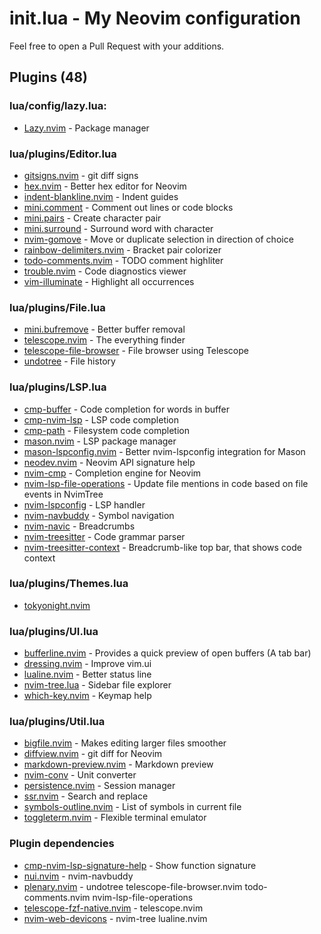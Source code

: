 # init.lua - My Neovim configuration
Feel free to open a Pull Request with your additions.

## Plugins (48)
### lua/config/lazy.lua: 
- [Lazy.nvim](https://github.com/folke/lazy.nvim) - Package manager
### lua/plugins/Editor.lua
- [gitsigns.nvim](https://github.com/lewis6991/gitsigns.nvim) - git diff signs
- [hex.nvim](https://github.com/RaafatTurki/hex.nvim) - Better hex editor for Neovim
- [indent-blankline.nvim](https://github.com/lukas-reineke/indent-blankline.nvim) - Indent guides
- [mini.comment](https://github.com/echasnovski/mini.comment) - Comment out lines or code blocks
- [mini.pairs](https://github.com/echasnovski/mini.pairs) - Create character pair
- [mini.surround](https://github.com/echasnovski/mini.surround) - Surround word with character
- [nvim-gomove](https://github.com/booperlv/nvim-gomove) - Move or duplicate selection in direction of choice
- [rainbow-delimiters.nvim](https://github.com/HiPhish/rainbow-delimiters.nvim) - Bracket pair colorizer
- [todo-comments.nvim](https://github.com/folke/todo-comments.nvim) - TODO comment highliter
- [trouble.nvim](https://github.com/folke/trouble.nvim) - Code diagnostics viewer
- [vim-illuminate](https://github.com/RRethy/vim-illuminate) - Highlight all occurrences
### lua/plugins/File.lua
- [mini.bufremove](https://github.com/echasnovski/mini.bufremove) - Better buffer removal
- [telescope.nvim](https://github.com/nvim-telescope/telescope.nvim) - The everything finder
- [telescope-file-browser](https://github.com/nvim-telescope/telescope-file-browser) - File browser using Telescope
- [undotree](https://github.com/jiaoshijie/undotree) - File history
### lua/plugins/LSP.lua
- [cmp-buffer](https://github.com/hrsh7th/cmp-buffer) - Code completion for words in buffer
- [cmp-nvim-lsp](https://github.com/hrsh7th/cmp-nvim-lsp) - LSP code completion
- [cmp-path](https://github.com/hrsh7th/cmp-path) - Filesystem code completion
- [mason.nvim](https://github.com/williamboman/mason.nvim) - LSP package manager
- [mason-lspconfig.nvim](https://github.com/williamboman/mason-lspconfig.nvim) - Better nvim-lspconfig integration for Mason
- [neodev.nvim](https://github.com/folke/neodev.nvim) - Neovim API signature help
- [nvim-cmp](https://github.com/hrsh7th/nvim-cmp) - Completion engine for Neovim
- [nvim-lsp-file-operations](https://github.com/antosha417/nvim-lsp-file-operations) - Update file mentions in code based on file events in NvimTree
- [nvim-lspconfig](https://github.com/neovim/nvim-lspconfig) - LSP handler
- [nvim-navbuddy](https://github.com/SmiteshP/nvim-navbuddy) - Symbol navigation
- [nvim-navic](https://github.com/SmiteshP/nvim-navic) - Breadcrumbs
- [nvim-treesitter](https://github.com/nvim-treesitter/nvim-treesitter) - Code grammar parser
- [nvim-treesitter-context](https://github.com/nvim-treesitter/nvim-treesitter-context) - Breadcrumb-like top bar, that shows code context
### lua/plugins/Themes.lua
- [tokyonight.nvim](https://github.com/folke/tokyonight.nvim)
### lua/plugins/UI.lua
- [bufferline.nvim](https://github.com/akinsho/bufferline.nvim) - Provides a quick preview of open buffers (A tab bar)
- [dressing.nvim](https://github.com/stevearc/dressing.nvim) - Improve vim.ui
- [lualine.nvim](https://github.com/nvim-lualine/lualine.nvim) - Better status line
- [nvim-tree.lua](https://github.com/nvim-tree/nvim-tree.lua) - Sidebar file explorer
- [which-key.nvim](https://github.com/folke/which-key.nvim) - Keymap help
### lua/plugins/Util.lua
- [bigfile.nvim](https://github.com/LunarVim/bigfile.nvim) - Makes editing larger files smoother
- [diffview.nvim](https://github.com/sindrets/diffview.nvim) - git diff for Neovim
- [markdown-preview.nvim](https://github.com/iamcco/markdown-preview.nvim) - Markdown preview
- [nvim-conv](https://github.com/simonefranza/nvim-conv) - Unit converter
- [persistence.nvim](https://github.com/folke/persistence.nvim) - Session manager
- [ssr.nvim](https://github.com/cshuaimin/ssr.nvim) - Search and replace
- [symbols-outline.nvim](https://github.com/simrat39/symbols-outline.nvim) - List of symbols in current file
- [toggleterm.nvim](https://github.com/akinsho/toggleterm.nvim) - Flexible terminal emulator
### Plugin dependencies
- [cmp-nvim-lsp-signature-help]("https://github.com/hrsh7th/cmp-nvim-lsp-signature-help") - Show function signature
- [nui.nvim](https://github.com/MunifTanjim/nui.nvim) - nvim-navbuddy
- [plenary.nvim](https://github.com/nvim-lua/plenary.nvim) - undotree telescope-file-browser.nvim todo-comments.nvim nvim-lsp-file-operations
- [telescope-fzf-native.nvim](https://github.com/nvim-telescope/telescope-fzf-native.nvim) - telescope.nvim
- [nvim-web-devicons](https://github.com/nvim-tree/nvim-web-devicons) - nvim-tree lualine.nvim
